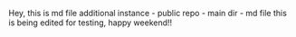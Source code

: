 Hey, this is md file
  additional instance - public repo - main dir - md file
  this is being edited for testing, happy weekend!!
